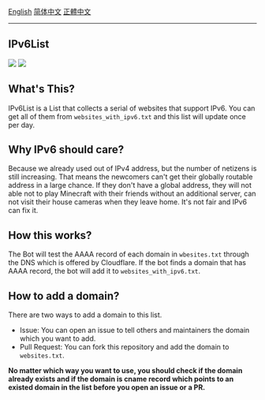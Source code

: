 [English](./README.md) [简体中文](./README-zh-CN.md) [正體中文](./README-zh-TW.md)

---
## IPv6List

[![](https://img.shields.io/badge/dynamic/json?color=red&label=Whole%20Websites&query=%24.original&url=https%3A%2F%2Fraw.githubusercontent.com%2FFledgeXu%2FIPv6List%2Fmain%2Fstatus.json)](https://raw.githubusercontent.com/FledgeXu/IPv6List/main/websites.txt)
[![](https://img.shields.io/badge/dynamic/json?color=success&label=Websites%20With%20IPv6&query=%24.ipv6&url=https%3A%2F%2Fraw.githubusercontent.com%2FFledgeXu%2FIPv6List%2Fmain%2Fstatus.json)](https://raw.githubusercontent.com/FledgeXu/IPv6List/main/websites_with_ipv6.txt)

## What's This?

IPv6List is a List that collects a serial of websites that support IPv6. You can get all of them from `websites_with_ipv6.txt` and this list will update once per day.

## Why IPv6 should care?

Because we already used out of IPv4 address, but the number of netizens is still increasing. That means the newcomers can't get their globally routable address in a large chance.
If they don't have a global address, they will not able not to play Minecraft with their friends without an additional server, can not visit their house cameras when they leave home. It's not fair and IPv6 can fix it.

## How this works?

The Bot will test the AAAA record of each domain in `wbesites.txt` through the DNS which is offered by Cloudflare. If the bot finds a domain that has AAAA record, the bot will add it to  `websites_with_ipv6.txt`.

## How to add a domain?

There are two ways to add a domain to this list.
- Issue: You can open an issue to tell others and maintainers the domain which you want to add.
- Pull Request: You can fork this repository and add the domain to `websites.txt`.

**No matter which way you want to use, you should check if the domain already exists and if the domain is cname record which points to an existed domain in the list before you open an issue or a PR.**